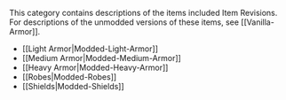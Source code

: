 
This category contains descriptions of the items included Item Revisions. For descriptions of the unmodded versions of these items, see [[Vanilla-Armor]].

- [[Light Armor|Modded-Light-Armor]]
- [[Medium Armor|Modded-Medium-Armor]]
- [[Heavy Armor|Modded-Heavy-Armor]]
- [[Robes|Modded-Robes]]
- [[Shields|Modded-Shields]]

